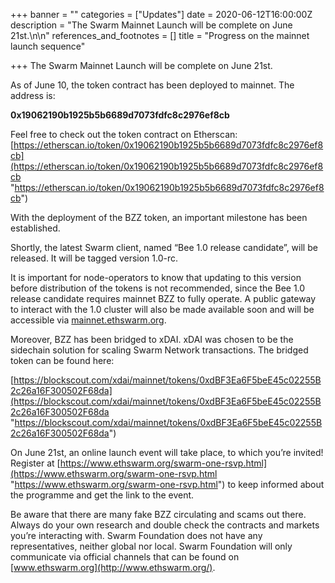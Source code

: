 +++
banner = ""
categories = ["Updates"]
date = 2020-06-12T16:00:00Z
description = "The Swarm Mainnet Launch will be complete on June 21st.\n\n"
references_and_footnotes = []
title = "Progress on the mainnet launch sequence"

+++
The Swarm Mainnet Launch will be complete on June 21st.

As of June 10, the token contract has been deployed to mainnet. The address is:

**0x19062190b1925b5b6689d7073fdfc8c2976ef8cb**

Feel free to check out the token contract on Etherscan: [https://etherscan.io/token/0x19062190b1925b5b6689d7073fdfc8c2976ef8cb](https://etherscan.io/token/0x19062190b1925b5b6689d7073fdfc8c2976ef8cb "https://etherscan.io/token/0x19062190b1925b5b6689d7073fdfc8c2976ef8cb")

With the deployment of the BZZ token, an important milestone has been established.

Shortly, the latest Swarm client, named “Bee 1.0 release candidate”, will be released. It will be tagged version 1.0-rc.

It is important for node-operators to know that updating to this version before distribution of the tokens is not recommended, since the Bee 1.0 release candidate requires mainnet BZZ to fully operate. A public gateway to interact with the 1.0 cluster will also be made available soon and will be accessible via [mainnet.ethswarm.org](http://mainnet.ethswarm.org/).

Moreover, BZZ has been bridged to xDAI. xDAI was chosen to be the sidechain solution for scaling Swarm Network transactions. The bridged token can be found here:

[https://blockscout.com/xdai/mainnet/tokens/0xdBF3Ea6F5beE45c02255B2c26a16F300502F68da](https://blockscout.com/xdai/mainnet/tokens/0xdBF3Ea6F5beE45c02255B2c26a16F300502F68da "https://blockscout.com/xdai/mainnet/tokens/0xdBF3Ea6F5beE45c02255B2c26a16F300502F68da")

On June 21st, an online launch event will take place, to which you’re invited! Register at [https://www.ethswarm.org/swarm-one-rsvp.html](https://www.ethswarm.org/swarm-one-rsvp.html "https://www.ethswarm.org/swarm-one-rsvp.html") to keep informed about the programme and get the link to the event.

Be aware that there are many fake BZZ circulating and scams out there. Always do your own research and double check the contracts and markets you’re interacting with. Swarm Foundation does not have any representatives, neither global nor local. Swarm Foundation will only communicate via official channels that can be found on [www.ethswarm.org](http://www.ethswarm.org/).